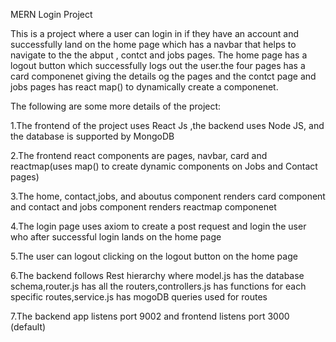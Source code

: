 MERN Login Project

This is a project where a user can login in if they have an account and successfully land on the home page which has a navbar that helps to navigate to the the abput , contct and jobs pages. The home page has a logout button which successfully logs out the user.the four pages has a card componenet giving the details og the pages and the contct page and jobs pages has react map() to dynamically create a componenet.


The following are some more details of the project:

1.The frontend of the project uses React Js ,the backend uses Node JS, and the database is supported by MongoDB

2.The frontend react components are pages, navbar, card and reactmap(uses map() to create dynamic components on Jobs and Contact pages)

3.The home, contact,jobs, and aboutus component renders card component and contact and jobs component renders reactmap componenet

4.The login page uses axiom to create a post request and login the user who after successful login lands on the home page

5.The user can logout clicking on the logout button on the home page

6.The backend follows Rest hierarchy where model.js has the database schema,router.js has all the routers,controllers.js has functions for each specific routes,service.js has mogoDB queries used for routes

7.The backend app listens port 9002 and frontend listens port 3000 (default)


